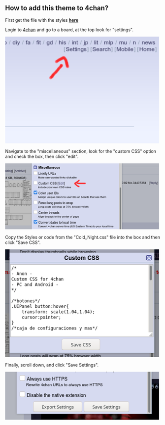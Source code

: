 ## How to add this theme to 4chan?

First get the file with the styles [**here**](https://gitlab.com/448L/night/-/releases)

Login to [4chan](https://www.4chan.org/) and go to a board, at the top look for "settings".

<img src="capturas/1.png" width="500">

Navigate to the "miscellaneous" section, look for the "custom CSS" option and check the box, then click "edit".

<img src="capturas/2.png" width="500">

Copy the Styles or code from the "Cold_Night.css" file into the box and then click "Save CSS".

<img src="capturas/3.png" width="500">

Finally, scroll down, and click "Save Settings".

<img src="capturas/4.png" width="500">